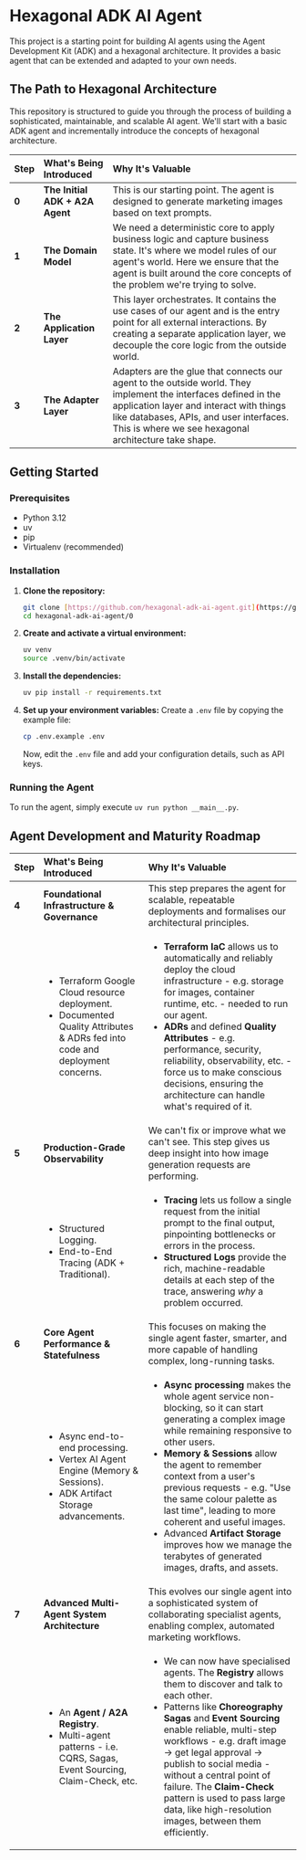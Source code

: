 # Hexagonal ADK AI Agent

This project is a starting point for building AI agents using the Agent Development Kit (ADK) and a hexagonal architecture.  It provides a basic agent that can be extended and adapted to your own needs.

## The Path to Hexagonal Architecture

This repository is structured to guide you through the process of building a sophisticated, maintainable, and scalable AI agent.  We'll start with a basic ADK agent and incrementally introduce the concepts of hexagonal architecture.

| Step | What's Being Introduced | Why It's Valuable |
| :--- | :--- | :--- |
| **0** | **The Initial ADK + A2A Agent** | This is our starting point.  The agent is designed to generate marketing images based on text prompts. |
| **1** | **The Domain Model** | We need a deterministic core to apply business logic and capture business state.  It's where we model rules of our agent's world.  Here we ensure that the agent is built around the core concepts of the problem we're trying to solve. |
| **2** | **The Application Layer** | This layer orchestrates.  It contains the use cases of our agent and is the entry point for all external interactions.  By creating a separate application layer, we decouple the core logic from the outside world. |
| **3** | **The Adapter Layer** | Adapters are the glue that connects our agent to the outside world.  They implement the interfaces defined in the application layer and interact with things like databases, APIs, and user interfaces.  This is where we see hexagonal architecture take shape. |

## Getting Started

### Prerequisites

* Python 3.12
* uv
* pip
* Virtualenv (recommended)

### Installation

1.  **Clone the repository:**
    ```bash
    git clone [https://github.com/hexagonal-adk-ai-agent.git](https://github.com/hexagonal-adk-ai-agent.git)
    cd hexagonal-adk-ai-agent/0
    ```

2.  **Create and activate a virtual environment:**
    ```bash
    uv venv
    source .venv/bin/activate
    ```

3.  **Install the dependencies:**
    ```bash
    uv pip install -r requirements.txt
    ```

4.  **Set up your environment variables:**
    Create a `.env` file by copying the example file:
    ```bash
    cp .env.example .env
    ```
    Now, edit the `.env` file and add your configuration details, such as API keys.

### Running the Agent

To run the agent, simply execute `uv run python __main__.py`.


## Agent Development and Maturity Roadmap

| Step | What's Being Introduced | Why It's Valuable |
| :--- | :--- | :--- |
| **4** | **Foundational Infrastructure & Governance** | This step prepares the agent for scalable, repeatable deployments and formalises our architectural principles. |
| | <ul> <li>Terraform Google Cloud resource deployment.</li> <li>Documented Quality Attributes & ADRs fed into code and deployment concerns.</li> </ul> | <ul> <li>**Terraform IaC** allows us to automatically and reliably deploy the cloud infrastructure - e.g. storage for images, container runtime, etc. -  needed to run our agent. </li> <li>**ADRs** and defined **Quality Attributes** - e.g. performance, security, reliability, observability, etc. - force us to make conscious decisions, ensuring the architecture can handle what's required of it.</li> </ul> |
| **5** | **Production-Grade Observability** | We can't fix or improve what we can't see.  This step gives us deep insight into how image generation requests are performing. |
| | <ul> <li>Structured Logging.</li> <li>End-to-End Tracing (ADK + Traditional).</li> </ul> | <ul> <li>**Tracing** lets us follow a single request from the initial prompt to the final output, pinpointing bottlenecks or errors in the process. </li> <li>**Structured Logs** provide the rich, machine-readable details at each step of the trace, answering *why* a problem occurred.</li> </ul> |
| **6** | **Core Agent Performance & Statefulness** | This focuses on making the single agent faster, smarter, and more capable of handling complex, long-running tasks. |
| | <ul> <li>Async end-to-end processing.</li> <li>Vertex AI Agent Engine (Memory & Sessions).</li> <li>ADK Artifact Storage advancements.</li> </ul> | <ul> <li>**Async processing** makes the whole agent service non-blocking, so it can start generating a complex image while remaining responsive to other users.</li> <li>**Memory & Sessions** allow the agent to remember context from a user's previous requests - e.g. "Use the same colour palette as last time", leading to more coherent and useful images. </li> <li>Advanced **Artifact Storage** improves how we manage the terabytes of generated images, drafts, and assets.</li> </ul> |
| **7** | **Advanced Multi-Agent System Architecture** | This evolves our single agent into a sophisticated system of collaborating specialist agents, enabling complex, automated marketing workflows. |
| | <ul> <li>An **Agent / A2A Registry**.</li> <li>Multi-agent patterns - i.e. CQRS, Sagas, Event Sourcing, Claim-Check, etc. </li> </ul> | <ul> <li>We can now have specialised agents. The **Registry** allows them to discover and talk to each other.</li> <li>Patterns like **Choreography Sagas** and **Event Sourcing** enable reliable, multi-step workflows - e.g. draft image -> get legal approval -> publish to social media - without a central point of failure. The **Claim-Check** pattern is used to pass large data, like high-resolution images, between them efficiently.</li> </ul> |